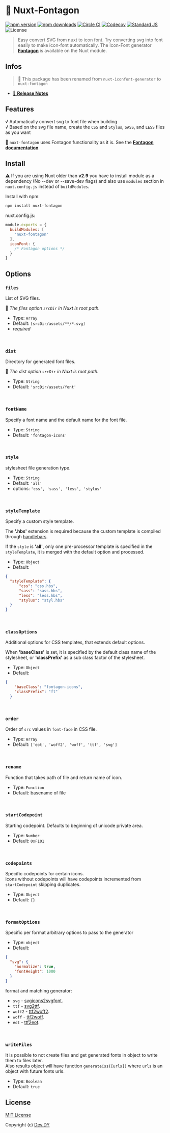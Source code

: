 # 🐾 Nuxt-Fontagon
[![npm version][npm-version-src]][npm-version-href]
[![npm downloads][npm-downloads-src]][npm-downloads-href]
[![Circle CI][circle-ci-src]][circle-ci-href]
[![Codecov][codecov-src]][codecov-href]
[![Standard JS][standard-js-src]][standard-js-href]
![License][license-src]

> Easy convert SVG from nuxt to icon font.
> Try converting svg into font easily to make icon-font automatically. 
> The Icon-Font generator [**Fontagon**](https://github.com/kdydesign/fontagon) is available on the Nuxt module.

## Infos
> 🔔 This package has been renamed from `nuxt-iconfont-generator` to `nuxt-fontagon`

- [📖 **Release Notes**](./CHANGELOG.md)

## Features
√ Automatically convert svg to font file when building<br>
√ Based on the svg file name, create the `CSS` and `Stylus`, `SASS`, and `LESS` files as you want

🔔 `nuxt-fontagon` uses Fontagon functionality as it is. See the [**Fontagon documentation**](https://github.com/kdydesign/fontagon/tree/master/packages/fontagon)


## Install
⚠️ If you are using Nuxt older than **v2.9** you have to install module as a dependency (No --dev or --save-dev flags) and also use `modules` section in` nuxt.config.js` instead of `buildModules`.

Install with npm:

```bash
npm install nuxt-fontagon
```

nuxt.config.js:

```js
module.exports = {
  buildModules: [
    'nuxt-fontagon'
  ],
  iconFont: {
    /* Fontagon options */
  }
}
```

## Options

### `files`
List of SVG files.

🔔 *The files option `srcDir` in Nuxt is root path.*

* Type: `Array`
* Default: `[srcDir/assets/**/*.svg]`
* *required*

<br>

### `dist`
Directory for generated font files.

🔔 *The dist option `srcDir` in Nuxt is root path.*

* Type: `String`
* Default: `'srcDir/assets/font'`

<br>

### `fontName`
Specify a font name and the default name for the font file.

* Type: `String`
* Default: `'fontagon-icons'`

<br>

### `style`
stylesheet file generation type.

* Type: `String`
* Default: `'all'`
* options: `'css', 'sass', 'less', 'stylus'`

<br>

### `styleTemplate`
Specify a custom style template.


The **'.hbs'** extension is required because the custom template is compiled through [handlebars](https://handlebarsjs.com/).


If the `style` is **'all'**, only one pre-processor template is specified in the `styleTemplate`, 
it is merged with the default option and processed.

* Type: `Object`
* Default: 
```json
{
  "styleTemplate": {
      "css": "css.hbs",
      "sass": "sass.hbs",
      "less": "less.hbs",
      "stylus": "styl.hbs"
  }
}
```

<br>

### `classOptions`
Additional options for CSS templates, that extends default options.


When **'baseClass'** is set, it is specified by the default class name of the stylesheet, 
or **'classPrefix'** as a sub class factor of the stylesheet.

* Type: `Object`
* Default: 
```json
{
    "baseClass": "fontagon-icons",
    "classPrefix": "ft"
  }
```

<br>

### `order`
Order of `src` values in `font-face` in CSS file.

* Type: `Array`
* Default: `['eot', 'woff2', 'woff', 'ttf', 'svg']`

<br>

### `rename`
Function that takes path of file and return name of icon.

* Type: `Function`
* Default: basename of file

<br>

### `startCodepoint`
Starting codepoint. Defaults to beginning of unicode private area.

* Type: `Number`
* Default: `0xF101`

<br>

### `codepoints`
Specific codepoints for certain icons.
<br>
Icons without codepoints will have codepoints incremented from `startCodepoint` skipping duplicates.

* Type: `Object`
* Default: `{}`

<br>

### `formatOptions`
Specific per format arbitrary options to pass to the generator

* Type: `object`
* Default:
```json
{
  "svg": {
    "normalize": true,
    "fontHeight": 1000
  }
}
```

format and matching generator:
- `svg` - [svgicons2svgfont](https://github.com/nfroidure/svgicons2svgfont).
- `ttf` - [svg2ttf](https://github.com/fontello/svg2ttf).
- `woff2` - [ttf2woff2](https://github.com/nfroidure/ttf2woff2).
- `woff` - [ttf2woff](https://github.com/fontello/ttf2woff).
- `eot` - [ttf2eot](https://github.com/fontello/ttf2eot).

<br>

### `writeFiles`
It is possible to not create files and get generated fonts in object to write them to files later.
<br>
Also results object will have function `generateCss([urls])` where `urls` is an object with future fonts urls.

* Type: `Boolean`
* Default: `true`


## License

[MIT License](./LICENSE)

Copyright (c) [Dev.DY](https://kdydesign.github.io/)

<!-- Badges -->
[npm-version-src]: https://img.shields.io/npm/v/nuxt-fontagon?style=flat-square
[npm-version-href]: https://npmjs.com/package/nuxt-fontagon
[npm-downloads-src]: https://img.shields.io/npm/dt/nuxt-fontagon?style=flat-square
[npm-downloads-href]: https://npmjs.com/package/nuxt-fontagon
[circle-ci-src]: https://img.shields.io/circleci/project/github/kdydesign/nuxt-fontagon/master.svg?style=flat-square
[circle-ci-href]: https://circleci.com/gh/kdydesign/nuxt-fontagon/tree/master
[codecov-src]: https://img.shields.io/codecov/c/github/kdydesign/nuxt-fontagon.svg?style=flat-square
[codecov-href]: https://codecov.io/gh/kdydesign/nuxt-fontagon
[david-dm-src]: https://david-dm.org/kdydesign/nuxt-fontagon/status.svg?style=flat-square
[david-dm-href]: https://david-dm.org/kdydesign/nuxt-fontagon
[standard-js-src]: https://img.shields.io/badge/code_style-standard-brightgreen.svg?style=flat-square
[standard-js-href]: https://standardjs.com
[license-src]: https://img.shields.io/npm/l/nuxt-fontagon?style=flat-square
